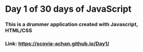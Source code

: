 # Day 1 of 30 days of JavaScript
### This is a drummer application created with Javascript, HTML/CSS
### Link: https://scovia-achan.github.io/Day1/
